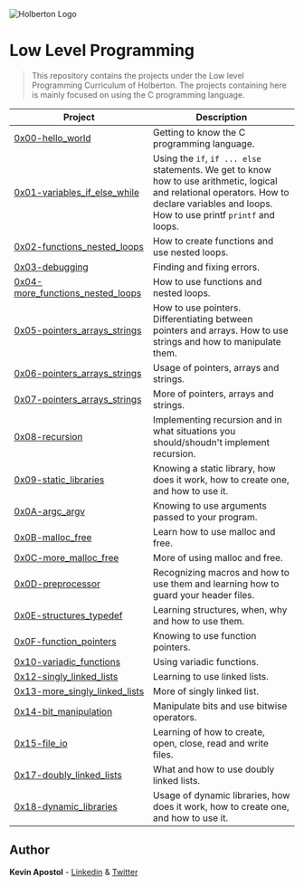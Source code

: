 ![Holberton Logo](https://i.ibb.co/nMtRXQR/Holberton.png)

# Low Level Programming

> This repository contains the projects under the Low level Programming Curriculum of Holberton. The projects containing here is mainly focused on using the C programming language.

| Project | Description |
|--|--|
| [0x00-hello_world](https://github.com/kevapostol/holbertonschool-low_level_programming/tree/master/0x00-hello_world "0x00-hello_world") | Getting to know the C programming language.
| [0x01-variables_if_else_while](https://github.com/kevapostol/holbertonschool-low_level_programming/tree/master/0x01-variables_if_else_while "0x01-variables_if_else_while") | Using the `if`, `if ... else` statements. We get to know how to use arithmetic, logical and relational operators. How to declare variables and loops. How to use printf `printf` and loops.
| [0x02-functions_nested_loops](https://github.com/kevapostol/holbertonschool-low_level_programming/tree/master/0x02-functions_nested_loops "0x02-functions_nested_loops") | How to create functions and use nested loops.
| [0x03-debugging](https://github.com/kevapostol/holbertonschool-low_level_programming/tree/master/0x03-debugging "0x03-debugging") | Finding and fixing errors.
| [0x04-more_functions_nested_loops](https://github.com/kevapostol/holbertonschool-low_level_programming/tree/master/0x04-more_functions_nested_loops "0x04-more_functions_nested_loops") | How to use functions and nested loops.
| [0x05-pointers_arrays_strings](https://github.com/kevapostol/holbertonschool-low_level_programming/tree/master/0x05-pointers_arrays_strings "0x05-pointers_arrays_strings") | How to use pointers. Differentiating between pointers and arrays. How to use strings and how to manipulate them.
| [0x06-pointers_arrays_strings](https://github.com/kevapostol/holbertonschool-low_level_programming/tree/master/0x06-pointers_arrays_strings "0x06-pointers_arrays_strings") | Usage of pointers, arrays and strings.
| [0x07-pointers_arrays_strings](https://github.com/kevapostol/holbertonschool-low_level_programming/tree/master/0x07-pointers_arrays_strings "0x07-pointers_arrays_strings") | More of pointers, arrays and strings.
| [0x08-recursion](https://github.com/kevapostol/holbertonschool-low_level_programming/tree/master/0x08-recursion "0x08-recursion") | Implementing recursion and in what situations you should/shoudn't implement recursion.
| [0x09-static_libraries](https://github.com/kevapostol/holbertonschool-low_level_programming/tree/master/0x09-static_libraries "0x09-static_libraries") | Knowing a static library, how does it work, how to create one, and how to use it.
| [0x0A-argc_argv](https://github.com/kevapostol/holbertonschool-low_level_programming/tree/master/0x0A-argc_argv "0x0A-argc_argv") | Knowing to use arguments passed to your program.
| [0x0B-malloc_free](https://github.com/kevapostol/holbertonschool-low_level_programming/tree/master/0x0B-malloc_free "0x0B-malloc_free") | Learn how to use malloc and free.
| [0x0C-more_malloc_free](https://github.com/kevapostol/holbertonschool-low_level_programming/tree/master/0x0C-more_malloc_free "0x0C-more_malloc_free") | More of using malloc and free.
| [0x0D-preprocessor](https://github.com/kevapostol/holbertonschool-low_level_programming/tree/master/0x0D-preprocessor "0x0D-preprocessor") | Recognizing macros and how to use them and learning how to guard your header files.
| [0x0E-structures_typedef](https://github.com/kevapostol/holbertonschool-low_level_programming/tree/master/0x0E-structures_typedef "0x0E-structures_typedef") | Learning structures, when, why and how to use them.
| [0x0F-function_pointers](https://github.com/kevapostol/holbertonschool-low_level_programming/tree/master/0x0F-function_pointers "0x0F-function_pointers") | Knowing to use function pointers.
| [0x10-variadic_functions](https://github.com/kevapostol/holbertonschool-low_level_programming/tree/master/0x10-variadic_functions "0x10-variadic_functions") | Using variadic functions.
| [0x12-singly_linked_lists](https://github.com/kevapostol/holbertonschool-low_level_programming/tree/master/0x12-singly_linked_lists "0x12-singly_linked_lists") | Learning to use linked lists.
| [0x13-more_singly_linked_lists](https://github.com/kevapostol/holbertonschool-low_level_programming/tree/master/0x13-more_singly_linked_lists "0x13-more_singly_linked_lists") | More of singly linked list.
| [0x14-bit_manipulation](https://github.com/kevapostol/holbertonschool-low_level_programming/tree/master/0x14-bit_manipulation "0x14-bit_manipulation") | Manipulate bits and use bitwise operators.
| [0x15-file_io](https://github.com/kevapostol/holbertonschool-low_level_programming/tree/master/0x15-file_io "0x15-file_io") | Learning of how to create, open, close, read and write files.
| [0x17-doubly_linked_lists](https://github.com/kevapostol/holbertonschool-low_level_programming/tree/master/0x17-doubly_linked_lists "0x17-doubly_linked_lists") | What and how to use doubly linked lists.
| [0x18-dynamic_libraries](https://github.com/kevapostol/holbertonschool-low_level_programming/tree/master/0x18-dynamic_libraries "0x18-dynamic_libraries") | Usage of dynamic libraries, how does it work, how to create one, and how to use it.



## Author
**Kevin Apostol** - [Linkedin](https://www.linkedin.com/in/kevapostol/) & [Twitter](https://twitter.com/apostolkev)

